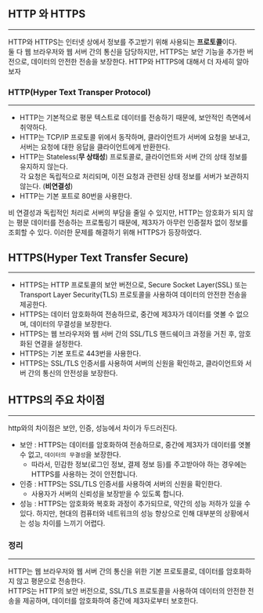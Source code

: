 ## HTTP 와 HTTPS
***
HTTP와 HTTPS는 인터넷 상에서 정보를 주고받기 위해 사용되는 **프로토콜**이다. <BR>
둘 다 웹 브라우저와 웹 서버 간의 통신을 담당하지만, HTTPS는 보안 기능을 추가한 버전으로, 데이터의 안전한 전송을 보장한다.
HTTP와 HTTPS에 대해서 더 자세히 알아보자


### HTTP(Hyper Text Transper Protocol)
***
* HTTP는 기본적으로 평문 텍스트로 데이터를 전송하기 때문에, 보안적인 측면에서 취약하다.
* HTTP는 TCP/IP 프로토콜 위에서 동작하며, 클라이언트가 서버에 요청을 보내고, 서버는 요청에 대한 응답을 클라이언트에게 반환한다.
* HTTP는 Stateless(**무 상태성**) 프로토콜로, 클라이언트와 서버 간의 상태 정보를 유지하지 않는다. <BR>
각 요청은 독립적으로 처리되며, 이전 요청과 관련된 상태 정보를 서버가 보관하지 않는다. (**비연결성**)
* HTTP는 기본 포트로 80번을 사용한다.

비 연결성과 독립적인 처리로 서버의 부담을 줄일 수 있지만, HTTP는 암호화가 되지 않는 평문 데이터를 전송하는 프로톸링기 때문에,
제3자가 아무런 인증절차 없이 정보를 조회할 수 있다. 이러한 문제를 해결하기 위해 HTTPS가 등장하였다.

## HTTPS(Hyper Text Transfer Secure)
***
* HTTPS는 HTTP 프로토콜의 보안 버전으로, Secure Socket Layer(SSL) 또는 Transport Layer Security(TLS) 프로토콜을 사용하여 데이터의 안전한 전송을 제공한다.
* HTTPS는 데이터 암호화하여 전송하므로, 중간에 제3자가 데이터를 엿볼 수 없으며, 데이터의 무결성을 보장한다.
* HTTPS는 웹 브라우저와 웹 서버 간의 SSL/TLS 핸드쉐이크 과정을 거친 후, 암호화된 연결을 설정한다.
* HTTPS는 기본 포트로 443번을 사용한다.
* HTTPS는 SSL/TLS 인증서를 사용하여 서버의 신원을 확인하고, 클라이언트와 서버 간의 통신의 안전성을 보장한다.


## HTTPS의 주요 차이점
***
http와의 차이점은 보안, 인증, 성능에서 차이가 두드러진다.
* 보안 : HTTPS는 데이터를 암호화하여 전송하므로, 중간에 제3자가 데이터를 엿볼 수 없고, `데이터의 무결성`을 보장한다.
  * 따라서, 민감한 정보(로그인 정보, 결제 정보 등)를 주고받아야 하는 경우에는 HTTPS를 사용하는 것이 안전합니다.
* 인증 : HTTPS는 SSL/TLS 인증서를 사용하여 서버의 신원을 확인한다.
  * 사용자가 서버의 신뢰성을 보장받을 수 있도록 합니다.
* 성능 : HTTPS는 암호화와 복호화 과정이 추가되므로, 약간의 성능 저하가 있을 수 있다.
하지만, 현대의 컴퓨터와 네트워크의 성능 향상으로 인해 대부분의 상황에서는 성능 차이를 느끼기 어렵다.

### 정리
***
HTTP는 웹 브라우저와 웹 서버 간의 통신을 위한 기본 프로토콜로, 데이터를 암호화하지 않고 평문으로 전송한다. <br>
HTTPS는 HTTP의 보안 버전으로, SSL/TLS 프로토콜을 사용하여 데이터의 안전한 전송을 제공하며, 데이터를 암호화하여 중간에 제3자로부터 보호한다.






































